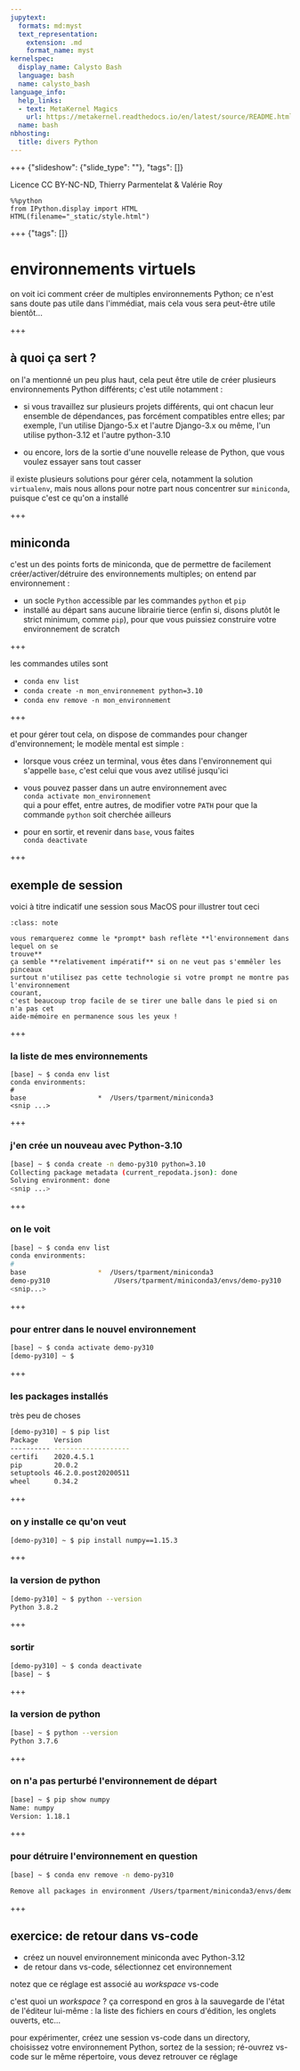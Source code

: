 ```yaml
---
jupytext:
  formats: md:myst
  text_representation:
    extension: .md
    format_name: myst
kernelspec:
  display_name: Calysto Bash
  language: bash
  name: calysto_bash
language_info:
  help_links:
  - text: MetaKernel Magics
    url: https://metakernel.readthedocs.io/en/latest/source/README.html
  name: bash
nbhosting:
  title: divers Python
---
```


+++ {"slideshow": {"slide_type": ""}, "tags": []}

Licence CC BY-NC-ND, Thierry Parmentelat & Valérie Roy

```{code-cell}
%%python
from IPython.display import HTML
HTML(filename="_static/style.html")
```

+++ {"tags": []}

# environnements virtuels

on voit ici comment créer de multiples environnements Python; ce n'est sans doute pas utile dans l'immédiat, mais cela vous sera peut-être utile bientôt...

+++

## à quoi ça sert ?

on l'a mentionné un peu plus haut, cela peut être utile de créer plusieurs environnements Python différents; c'est utile notamment :

* si vous travaillez sur plusieurs projets différents, qui ont chacun leur ensemble de
  dépendances, pas forcément compatibles entre elles;
  par exemple, l'un utilise Django-5.x et l'autre Django-3.x
  ou même, l'un utilise python-3.12 et l'autre python-3.10

* ou encore, lors de la sortie d'une nouvelle release de Python, que vous voulez essayer sans tout casser

il existe plusieurs solutions pour gérer cela, notamment la solution `virtualenv`, mais
nous allons pour notre part nous concentrer sur `miniconda`, puisque c'est ce qu'on a
installé

+++

## miniconda

c'est un des points forts de miniconda, que de permettre de facilement
créer/activer/détruire des environnements multiples; on entend par environnement :

* un socle `Python` accessible par les commandes `python` et `pip`
* installé au départ sans aucune librairie tierce (enfin si, disons plutôt le strict
  minimum, comme `pip`), pour que vous puissiez construire votre environnement de scratch

+++

les commandes utiles sont

* `conda env list`
* `conda create -n mon_environnement python=3.10`
* `conda env remove -n mon_environnement`

+++

et pour gérer tout cela, on dispose de commandes pour changer d'environnement; le modèle
mental est simple :

* lorsque vous créez un terminal, vous êtes dans l'environnement qui s'appelle `base`,
  c'est celui que vous avez utilisé jusqu'ici

* vous pouvez passer dans un autre environnement avec  
  `conda activate mon_environnement`  
  qui a pour effet, entre autres, de modifier votre `PATH` pour que la commande `python`
  soit cherchée ailleurs

* pour en sortir, et revenir dans `base`, vous faites  
  `conda deactivate`

+++

## exemple de session

voici à titre indicatif une session sous MacOS pour illustrer tout ceci

````{admonition} le prompt
:class: note

vous remarquerez comme le *prompt* bash reflète **l'environnement dans lequel on se
trouve**  
ça semble **relativement impératif** si on ne veut pas s'emmêler les pinceaux  
surtout n'utilisez pas cette technologie si votre prompt ne montre pas l'environnement
courant,  
c'est beaucoup trop facile de se tirer une balle dans le pied si on n'a pas cet
aide-mémoire en permanence sous les yeux !
````

+++

### la liste de mes environnements

```
[base] ~ $ conda env list
conda environments:
#
base                  *  /Users/tparment/miniconda3
<snip ...>
```

+++

### j'en crée un nouveau avec Python-3.10

```bash
[base] ~ $ conda create -n demo-py310 python=3.10
Collecting package metadata (current_repodata.json): done
Solving environment: done
<snip ...>
```

+++

### on le voit

```bash
[base] ~ $ conda env list
conda environments:
#
base                  *  /Users/tparment/miniconda3
demo-py310                /Users/tparment/miniconda3/envs/demo-py310
<snip...>
```

+++

### pour entrer dans le nouvel environnement

```bash
[base] ~ $ conda activate demo-py310
[demo-py310] ~ $
```

+++

### les packages installés

très peu de choses

```bash
[demo-py310] ~ $ pip list
Package    Version
---------- -------------------
certifi    2020.4.5.1
pip        20.0.2
setuptools 46.2.0.post20200511
wheel      0.34.2
```

+++

### on y installe ce qu'on veut

```bash
[demo-py310] ~ $ pip install numpy==1.15.3
```

+++

### la version de python

```bash
[demo-py310] ~ $ python --version
Python 3.8.2
```

+++

### sortir 

```bash
[demo-py310] ~ $ conda deactivate
[base] ~ $
```

+++

### la version de python

```bash
[base] ~ $ python --version
Python 3.7.6
```

+++

### on n'a pas perturbé l'environnement de départ

```bash
[base] ~ $ pip show numpy
Name: numpy
Version: 1.18.1
```

+++

### pour détruire l'environnement en question

```bash
[base] ~ $ conda env remove -n demo-py310

Remove all packages in environment /Users/tparment/miniconda3/envs/demo-py310:
```

+++

## exercice: de retour dans vs-code

* créez un nouvel environnement miniconda avec Python-3.12
* de retour dans vs-code, sélectionnez cet environnement

notez que ce réglage est associé au *workspace* vs-code

c'est quoi un *workspace* ? ça correspond en gros à la sauvegarde de l'état de l'éditeur
lui-même : la liste des fichiers en cours d'édition, les onglets ouverts, etc…  

pour expérimenter, créez une session vs-code dans un directory, choisissez votre
environnement Python, sortez de la session; ré-ouvrez vs-code sur le même répertoire, vous
devez retrouver ce réglage
